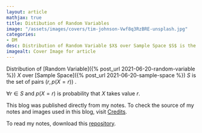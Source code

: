 ```yaml
---
layout: article
mathjax: true
title: Distibution of Random Variables
image: "/assets/images/covers/tim-johnson-Vwf8q3RzBRE-unsplash.jpg"
categories:
- DM
desc: Distribution of Random Variable $X$ over Sample Space $S$ is the set of pairs $(r, p(X=r))$ . 
imagealt: Cover Image for article
---
```


Distribution of [Random Variable]({% post_url 2021-06-20-random-variable %}) $X$ over [Sample Space]({% post_url 2021-06-20-sample-space %}) $S$ is the set of pairs $(r, p(X=r))$ .
































































































































































































































































































































































































$\forall r \in S$ and $p(X=r)$ is probability that $X$ takes value $r$.

































































































































































































































































































































































































This blog was published directly from my notes.
To check the source of my notes and images used in this blog, visit <a href="/credits.html" target="_blank">Credits</a>.

To read my notes, download this <a href="https://github.com/bovem/CS" target="blank">repository</a>.